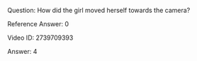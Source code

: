 Question: How did the girl moved herself towards the camera?

Reference Answer: 0

Video ID: 2739709393

Answer: 4

